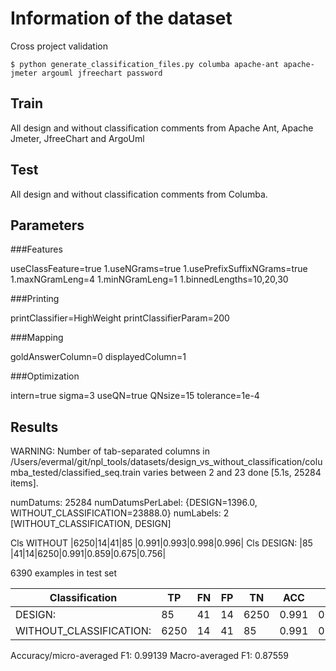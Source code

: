 # Information of the dataset
Cross project validation

`$ python generate_classification_files.py columba apache-ant apache-jmeter argouml jfreechart password `

## Train 
All design and without classification comments from Apache Ant, Apache Jmeter, JfreeChart and ArgoUml

## Test

All design and without classification comments from Columba. 

## Parameters
###Features

useClassFeature=true
1.useNGrams=true
1.usePrefixSuffixNGrams=true
1.maxNGramLeng=4
1.minNGramLeng=1
1.binnedLengths=10,20,30

###Printing

printClassifier=HighWeight
printClassifierParam=200

###Mapping

goldAnswerColumn=0
displayedColumn=1

###Optimization

intern=true
sigma=3
useQN=true
QNsize=15
tolerance=1e-4

## Results

WARNING: Number of tab-separated columns in /Users/evermal/git/npl_tools/datasets/design_vs_without_classification/columba_tested/classified_seq.train varies between 2 and 23
done [5.1s, 25284 items].

numDatums: 25284
numDatumsPerLabel: {DESIGN=1396.0, WITHOUT_CLASSIFICATION=23888.0}
numLabels: 2 [WITHOUT_CLASSIFICATION, DESIGN]


Cls WITHOUT |6250|14|41|85  |0.991|0.993|0.998|0.996|
Cls DESIGN: |85  |41|14|6250|0.991|0.859|0.675|0.756|


6390 examples in test set

|Classification          | TP |FN |FP |TN  |ACC  | P   |  R  | F1  |
|------------------------|----|---|---|----|-----|-----|-----|-----|
|DESIGN:                 |85  |41 |14 |6250|0.991|0.859|0.675|0.756|
|WITHOUT_CLASSIFICATION: |6250|14 |41 |85  |0.991|0.993|0.998|0.996|

Accuracy/micro-averaged F1: 0.99139
Macro-averaged F1: 0.87559

